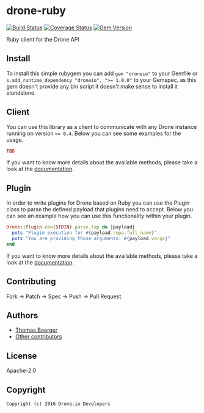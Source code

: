 # drone-ruby

[![Build Status](http://beta.drone.io/api/badges/drone/drone-ruby/status.svg)](http://beta.drone.io/drone/drone-ruby)
[![Coverage Status](https://aircover.co/badges/drone/drone-ruby/coverage.svg)](https://aircover.co/drone/drone-ruby)
[![Gem Version](http://img.shields.io/gem/v/droneio.svg)](https://rubygems.org/gems/droneio)

Ruby client for the Drone API

## Install

To install this simple rubygem you can add `gem "droneio"` to your Gemfile or
`s.add_runtime_dependency "droneio", ">= 1.0.0"` to your Gemspec, as this gem
doesn't provide any bin script it doesn't make sense to install it standalone.

## Client

You can use this library as a client to communicate with any Drone instance
running on version `>= 0.4`. Below you can see some examples for the usage.

```ruby
TBD
```

If you want to know more details about the available methods, please take a
look at the [documentation](http://www.rubydoc.info/gems/droneio/Drone/Client).

## Plugin

In order to write plugins for Drone based on Ruby you can use the Plugin class
to parse the defined payload that plugins need to accept. Below you can see an
example how you can use this functionality within your plugin.

```ruby
Drone::Plugin.new(STDIN).parse.tap do |payload|
  puts "Plugin execution for #{payload.repo.full_name}"
  puts "You are providing those arguments: #{payload.vargs}"
end
```

If you want to know more details about the available methods, please take a
look at the [documentation](http://www.rubydoc.info/gems/droneio/Drone/Plugin).

## Contributing

Fork -> Patch -> Spec -> Push -> Pull Request

## Authors

* [Thomas Boerger](https://github.com/tboerger)
* [Other contributors](https://github.com/drone/drone-ruby/graphs/contributors)

## License

Apache-2.0

## Copyright

```
Copyright (c) 2016 Drone.io Developers
```
